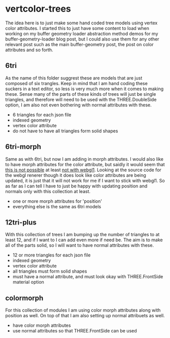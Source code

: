 # vertcolor-trees

The idea here is to just make some hand coded tree models using vertex color attributes. I started this to just have some content to load when working on my buffer geometry loader abstraction method demos for my buffer-geometry-loader blog post, but I could also use them for any other relevant post such as the main buffer-geometry post, the post on color attributes and so forth.

## 6tri

As the name of this folder suggrest these are models that are just composed of six trangles. Keep in mind that I am hand coding these suckers in a text editor, so less is very much more when it comes to making these. Sense many of the parts of these kinds of trees will just be single triangles, and therefore will need to be used with the THREE.DoubleSide option, I am also not even bothering with normal attributes with these.

* 6 triangles for each json file
* indexed geometry
* vertex color attribute
* do not have to have all triangles form solid shapes

## 6tri-morph

Same as with 6tri, but now I am adding in morph attributes. I would also like to have morph attributes for the color attribute, but saidly it would seem that [this is not possible](https://github.com/mrdoob/three.js/issues/20057) at least [not with webgl1](https://github.com/mrdoob/three.js/pull/22293). Looking at the source code for the webgl renerer though it does look like color attributes are being updated, it is just that it will not work for me if I want to stick with webgl1. So as far as I can tell I have to just be happy with updating position and normals only with this collection at least.

* one or more morph attributes for 'position'
* everything else is the same as 6tri models

## 12tri-plus

With this collection of trees I am bumping up the number of triangles to at least 12, and if I want to I can add even more if need be. The aim is to make all of the parts solid, so I will want to have normal attributes with these.

* 12 or more triangles for each json file
* indexed geometry
* vertex color attribute
* all triangles must form solid shapes
* must have a normal attribute, and must look okay with THREE.FrontSide material option

## colormorph

For this collection of modules I am using color morph attributes along with position as well. On top of that I am also setting up normal attribuets as well.

* have color morph attributes
* use normal attributes so that THREE.FrontSide can be used

